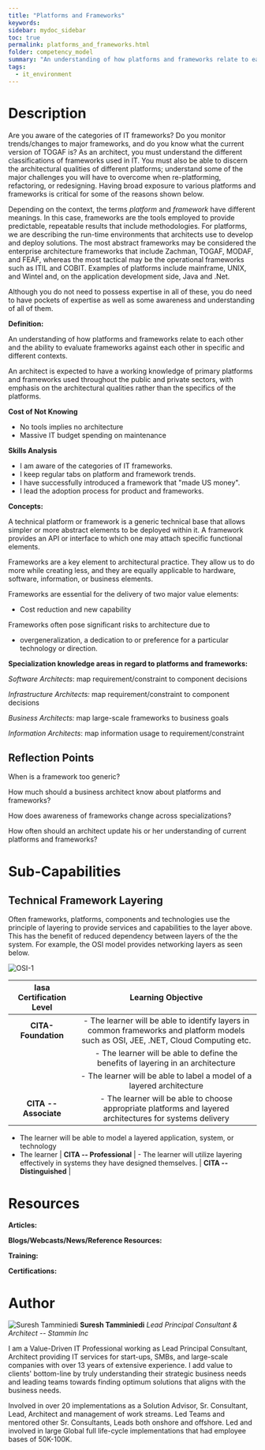 ```yaml
---
title: "Platforms and Frameworks"
keywords: 
sidebar: mydoc_sidebar
toc: true
permalink: platforms_and_frameworks.html
folder: competency_model
summary: "An understanding of how platforms and frameworks relate to each other and the ability to evaluate frameworks against each other in specific and different contexts."
tags: 
  - it_environment
---
```


# Description

Are you aware of the categories of IT frameworks? Do you monitor trends/changes to major frameworks, and do you know what the current version of TOGAF is? As an architect, you must understand the different classifications of frameworks used in IT. You must also be able to discern the architectural qualities of different platforms; understand some of the major challenges you will have to overcome when re-platforming, refactoring, or redesigning. Having broad exposure to various platforms and frameworks is critical for some of the reasons shown below.

Depending on the context, the terms *platform* and *framework* have different meanings. In this case, frameworks are the tools employed to provide predictable, repeatable results that include methodologies. For platforms, we are describing the run-time environments that architects use to develop and deploy solutions. The most abstract frameworks may be considered the enterprise architecture frameworks that include Zachman, TOGAF, MODAF, and FEAF, whereas the most tactical may be the operational frameworks such as ITIL and COBIT. Examples of platforms include mainframe, UNIX, and Wintel and, on the application development side, Java and .Net.

Although you do not need to possess expertise in all of these, you do need to have pockets of expertise as well as some awareness and understanding of all of them.

**Definition:**

An understanding of how platforms and frameworks relate to each other and the ability to evaluate frameworks against each other in specific and different contexts.

An architect is expected to have a working knowledge of primary platforms and frameworks used throughout the public and private sectors, with emphasis on the architectural qualities rather than the specifics of the platforms.

**Cost of Not Knowing**

-   No tools implies no architecture
-   Massive IT budget spending on maintenance

**Skills Analysis**

-   I am aware of the categories of IT frameworks.
-   I keep regular tabs on platform and framework trends.
-   I have successfully introduced a framework that "made US money".
-   I lead the adoption process for product and frameworks.

**Concepts:**

A technical platform or framework is a generic technical base that allows simpler or more abstract elements to be deployed within it. A framework provides an API or interface to which one may attach specific functional elements.

Frameworks are a key element to architectural practice. They allow us to do more while creating less, and they are equally applicable to hardware, software, information, or business elements.

Frameworks are essential for the delivery of two major value elements:

-   Cost reduction and new capability

Frameworks often pose significant risks to architecture due to

-   overgeneralization, a dedication to or preference for a particular technology or direction.

**Specialization knowledge areas in regard to platforms and frameworks:**

*Software Architects*: map requirement/constraint to component decisions

*Infrastructure Architects:* map requirement/constraint to component decisions

*Business Architects:* map large-scale frameworks to business goals

*Information Architects*: map information usage to requirement/constraint

## Reflection Points

When is a framework too generic?

How much should a business architect know about platforms and frameworks?

How does awareness of frameworks change across specializations?

How often should an architect update his or her understanding of current platforms and frameworks?

# Sub-Capabilities

## Technical Framework Layering

Often frameworks, platforms, components and technologies use the principle of layering to provide services and capabilities to the layer above. This has the benefit of reduced dependency between layers of the the system. For example, the OSI model provides networking layers as seen below.

![OSI-1](media/platforms_and_frameworks001.png)

| **Iasa Certification Level** | **Learning Objective** |
| :-: | :-: |
| **CITA- Foundation** | -   The learner will be able to identify layers in common frameworks and platform models such as OSI, JEE, .NET, Cloud Computing etc.
| | -   The learner will be able to define the benefits of layering in an architecture
| | -   The learner will be able to label a model of a layered architecture
| **CITA -- Associate** | -   The learner will be able to choose appropriate platforms and layered architectures for systems delivery
-   The learner will be able to model a layered application, system, or technology
-   The learner
| **CITA -- Professional** | -   The learner will utilize layering effectively in systems they have designed themselves.
| **CITA -- Distinguished** |

# Resources

**Articles:**

**Blogs/Webcasts/News/Reference Resources:**

**Training:**

**Certifications:**

# Author

![Suresh Tamminiedi](media/s_tamminiedi.jpg)
**Suresh Tamminiedi**
*Lead Principal Consultant & Architect -- Stammin Inc*

I am a Value-Driven IT Professional working as Lead Principal Consultant, Architect providing IT services for start-ups, SMBs, and large-scale companies with over 13 years of extensive experience. I add value to clients' bottom-line by truly understanding their strategic business needs and leading teams towards finding optimum solutions that aligns with the business needs.

Involved in over 20 implementations as a Solution Advisor, Sr. Consultant, Lead, Architect and management of work streams. Led Teams and mentored other Sr. Consultants, Leads both onshore and offshore. Led and involved in large Global full life-cycle implementations that had employee bases of 50K-100K.

